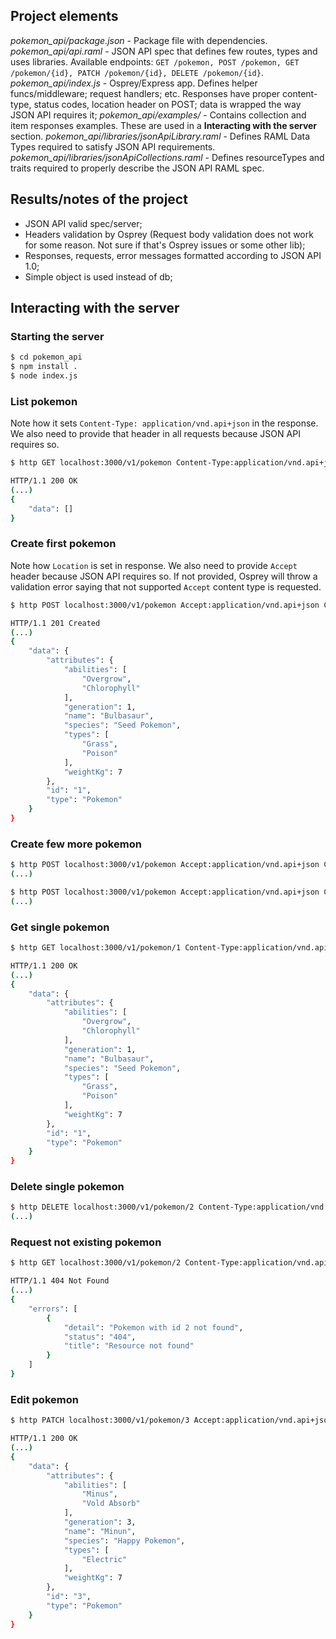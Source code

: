 ## Project elements

*pokemon_api/package.json* - Package file with dependencies.
*pokemon_api/api.raml* - JSON API spec that defines few routes, types and uses libraries. Available endpoints: `GET /pokemon, POST /pokemon, GET /pokemon/{id}, PATCH /pokemon/{id}, DELETE /pokemon/{id}`.
*pokemon_api/index.js* - Osprey/Express app. Defines helper funcs/middleware; request handlers; etc. Responses have proper content-type, status codes, location header on POST; data is wrapped the way JSON API requires it;
*pokemon_api/examples/* - Contains collection and item responses examples. These are used in a **Interacting with the server** section.
*pokemon_api/libraries/jsonApiLibrary.raml* - Defines RAML Data Types required to satisfy JSON API requirements.
*pokemon_api/libraries/jsonApiCollections.raml* - Defines resourceTypes and traits required to properly describe the JSON API RAML spec.


## Results/notes of the project

* JSON API valid spec/server;
* Headers validation by Osprey (Request body validation does not work for some reason. Not sure if that's Osprey issues or some other lib);
* Responses, requests, error messages formatted according to JSON API 1.0;
* Simple object is used instead of db;

## Interacting with the server

### Starting the server

```sh
$ cd pokemon_api
$ npm install .
$ node index.js
```

### List pokemon

Note how it sets `Content-Type: application/vnd.api+json` in the response. We also need to provide that header in all requests because JSON API requires so.

```sh
$ http GET localhost:3000/v1/pokemon Content-Type:application/vnd.api+json

HTTP/1.1 200 OK
(...)
{
    "data": []
}
```

### Create first pokemon

Note how `Location` is set in response.
We also need to provide `Accept` header because JSON API requires so. If not provided, Osprey will throw a validation error saying that not supported `Accept` content type is requested.

```sh
$ http POST localhost:3000/v1/pokemon Accept:application/vnd.api+json Content-Type:application/vnd.api+json data:='{"type":"Pokemon","id":"1","attributes":{"name":"Bulbasaur","generation":1,"types":["Grass","Poison"],"species":"Seed Pokemon","abilities":["Overgrow","Chlorophyll"],"weightKg":7}}'

HTTP/1.1 201 Created
(...)
{
    "data": {
        "attributes": {
            "abilities": [
                "Overgrow",
                "Chlorophyll"
            ],
            "generation": 1,
            "name": "Bulbasaur",
            "species": "Seed Pokemon",
            "types": [
                "Grass",
                "Poison"
            ],
            "weightKg": 7
        },
        "id": "1",
        "type": "Pokemon"
    }
}

```

### Create few more pokemon

```sh
$ http POST localhost:3000/v1/pokemon Accept:application/vnd.api+json Content-Type:application/vnd.api+json data:='{"type":"Pokemon","id":"2","attributes":{"name":"Emolga","generation":5,"types":["Electric","Flying"],"species":"Sky Squirrel Pokemon","abilities":["Static","Motor Drive"],"weightKg":5}}'
(...)

$ http POST localhost:3000/v1/pokemon Accept:application/vnd.api+json Content-Type:application/vnd.api+json data:='{"type":"Pokemon","id":"3","attributes":{"name":"Minun","generation":3,"types":["Electric"],"species":"Cheering Pokemon","abilities":["Minus","Vold Absorb"],"weightKg":4}}'
(...)
```

### Get single pokemon

```sh
$ http GET localhost:3000/v1/pokemon/1 Content-Type:application/vnd.api+json

HTTP/1.1 200 OK
(...)
{
    "data": {
        "attributes": {
            "abilities": [
                "Overgrow",
                "Chlorophyll"
            ],
            "generation": 1,
            "name": "Bulbasaur",
            "species": "Seed Pokemon",
            "types": [
                "Grass",
                "Poison"
            ],
            "weightKg": 7
        },
        "id": "1",
        "type": "Pokemon"
    }
}
```

### Delete single pokemon

```sh
$ http DELETE localhost:3000/v1/pokemon/2 Content-Type:application/vnd.api+json
(...)
```

### Request not existing pokemon

```sh
$ http GET localhost:3000/v1/pokemon/2 Content-Type:application/vnd.api+json

HTTP/1.1 404 Not Found
(...)
{
    "errors": [
        {
            "detail": "Pokemon with id 2 not found",
            "status": "404",
            "title": "Resource not found"
        }
    ]
}
```

### Edit pokemon

```sh
$ http PATCH localhost:3000/v1/pokemon/3 Accept:application/vnd.api+json Content-Type:application/vnd.api+json data:='{"type":"Pokemon","id":"3","attributes":{"species":"Happy Pokemon","weightKg":7}}'

HTTP/1.1 200 OK
(...)
{
    "data": {
        "attributes": {
            "abilities": [
                "Minus",
                "Vold Absorb"
            ],
            "generation": 3,
            "name": "Minun",
            "species": "Happy Pokemon",
            "types": [
                "Electric"
            ],
            "weightKg": 7
        },
        "id": "3",
        "type": "Pokemon"
    }
}
```
